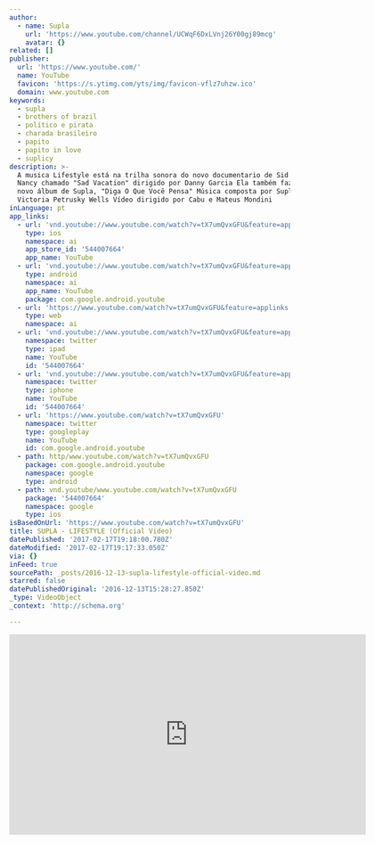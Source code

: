 ```yaml
---
author:
  - name: Supla
    url: 'https://www.youtube.com/channel/UCWqF6DxLVnj26Y00gj89mcg'
    avatar: {}
related: []
publisher:
  url: 'https://www.youtube.com/'
  name: YouTube
  favicon: 'https://s.ytimg.com/yts/img/favicon-vflz7uhzw.ico'
  domain: www.youtube.com
keywords:
  - supla
  - brothers of brazil
  - político e pirata
  - charada brasileiro
  - papito
  - papito in love
  - suplicy
description: >-
  A musica Lifestyle está na trilha sonora do novo documentario de Sid Viciuos e
  Nancy chamado "Sad Vacation" dirigido por Danny Garcia Ela também faz parte do
  novo álbum de Supla, "Diga O Que Você Pensa" Música composta por Supla e
  Victoria Petrusky Wells Vídeo dirigido por Cabu e Mateus Mondini
inLanguage: pt
app_links:
  - url: 'vnd.youtube://www.youtube.com/watch?v=tX7umQvxGFU&feature=applinks'
    type: ios
    namespace: ai
    app_store_id: '544007664'
    app_name: YouTube
  - url: 'vnd.youtube://www.youtube.com/watch?v=tX7umQvxGFU&feature=applinks'
    type: android
    namespace: ai
    app_name: YouTube
    package: com.google.android.youtube
  - url: 'https://www.youtube.com/watch?v=tX7umQvxGFU&feature=applinks'
    type: web
    namespace: ai
  - url: 'vnd.youtube://www.youtube.com/watch?v=tX7umQvxGFU&feature=applinks'
    namespace: twitter
    type: ipad
    name: YouTube
    id: '544007664'
  - url: 'vnd.youtube://www.youtube.com/watch?v=tX7umQvxGFU&feature=applinks'
    namespace: twitter
    type: iphone
    name: YouTube
    id: '544007664'
  - url: 'https://www.youtube.com/watch?v=tX7umQvxGFU'
    namespace: twitter
    type: googleplay
    name: YouTube
    id: com.google.android.youtube
  - path: http/www.youtube.com/watch?v=tX7umQvxGFU
    package: com.google.android.youtube
    namespace: google
    type: android
  - path: vnd.youtube/www.youtube.com/watch?v=tX7umQvxGFU
    package: '544007664'
    namespace: google
    type: ios
isBasedOnUrl: 'https://www.youtube.com/watch?v=tX7umQvxGFU'
title: SUPLA - LIFESTYLE (Official Video)
datePublished: '2017-02-17T19:18:00.780Z'
dateModified: '2017-02-17T19:17:33.050Z'
via: {}
inFeed: true
sourcePath: _posts/2016-12-13-supla-lifestyle-official-video.md
starred: false
datePublishedOriginal: '2016-12-13T15:28:27.850Z'
_type: VideoObject
_context: 'http://schema.org'

---
```

<iframe src="https://cdn.embedly.com/widgets/media.html?src=https%3A%2F%2Fwww.youtube.com%2Fembed%2FtX7umQvxGFU%3Ffeature%3Doembed&amp;url=http%3A%2F%2Fwww.youtube.com%2Fwatch%3Fv%3DtX7umQvxGFU&amp;image=https%3A%2F%2Fi.ytimg.com%2Fvi%2FtX7umQvxGFU%2Fhqdefault.jpg&amp;key=b7d04c9b404c499eba89ee7072e1c4f7&amp;type=text%2Fhtml&amp;schema=youtube" width="640" height="360" scrolling="no" frameborder="0" allowfullscreen="" style=""></iframe>